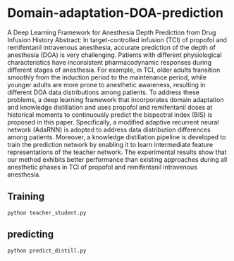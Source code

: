 # Domain-adaptation-DOA-prediction
A Deep Learning Framework for Anesthesia Depth Prediction from Drug Infusion History
Abstract:
In target-controlled infusion (TCI) of propofol and remifentanil intravenous anesthesia, accurate prediction of the depth of anesthesia (DOA) is very challenging. Patients with different physiological characteristics have inconsistent pharmacodynamic responses during different stages of anesthesia. For example, in TCI, older adults transition smoothly from the induction period to the maintenance period, while younger adults are more prone to anesthetic awareness, resulting in different DOA data distributions among patients. To address these problems, a deep learning framework that incorporates domain adaptation and knowledge distillation and uses propofol and remifentanil doses at historical moments to continuously predict the bispectral index (BIS) is proposed in this paper.
Specifically, a modified adaptive recurrent neural network (AdaRNN) is adopted to address data distribution differences among patients. Moreover, a knowledge distillation pipeline is developed to train the prediction network by enabling it to learn intermediate feature representations of the teacher network. The experimental results show that our method exhibits better performance than existing approaches during all anesthetic phases in TCI of propofol and remifentanil intravenous anesthesia.

## Training
````
python teacher_student.py
````
## predicting
````
python predict_distill.py
````
